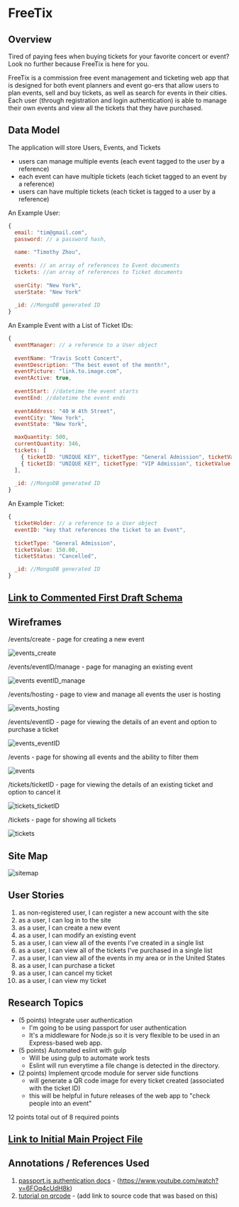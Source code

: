 # FreeTix

## Overview

Tired of paying fees when buying tickets for your favorite concert or event? Look no further because FreeTix is here for you.

FreeTix is a commission free event management and ticketing web app that is designed for both event planners and event go-ers that allow users to plan events, sell and buy tickets, as well as search for events in their cities. Each user (through registration and login authentication) is able to manage their own events and view all the tickets that they have purchased.


## Data Model

The application will store Users, Events, and Tickets

* users can manage multiple events (each event tagged to the user by a reference)
* each event can have multiple tickets (each ticket tagged to an event by a reference)
* users can have multiple tickets (each ticket is tagged to a user by a reference)

An Example User:

```javascript
{
  email: "tim@gmail.com",
  password: // a password hash,
  
  name: "Timothy Zhou",
  
  events: // an array of references to Event documents
  tickets: //an array of references to Ticket documents
  
  userCity: "New York",
  userState: "New York"
  
  _id: //MongoDB generated ID
}
```

An Example Event with a List of Ticket IDs:

```javascript
{
  eventManager: // a reference to a User object
  
  eventName: "Travis Scott Concert",
  eventDescription: "The best event of the month!",
  eventPicture: "link.to.image.com",
  eventActive: true,
  
  eventStart: //datetime the event starts
  eventEnd: //datetime the event ends
  
  eventAddress: "40 W 4th Street",
  eventCity: "New York",
  eventState: "New York",

  maxQuantity: 500,
  currentQuantity: 346,
  tickets: [
    { ticketID: "UNIQUE KEY", ticketType: "General Admission", ticketValue: 150.00},
    { ticketID: "UNIQUE KEY", ticketType: "VIP Admission", ticketValue: 350.00},
  ],
  
  _id: //MongoDB generated ID
}
```

An Example Ticket:

```javascript
{
  ticketHolder: // a reference to a User object
  eventID: "key that references the ticket to an Event",
  
  ticketType: "General Admission",
  ticketValue: 150.00,
  ticketStatus: "Cancelled",

  _id: //MongoDB generated ID
}
```

## [Link to Commented First Draft Schema](db.js) 

## Wireframes

/events/create - page for creating a new event

![events_create](documentation/events-create.PNG)

/events/eventID/manage - page for managing an existing event

![events eventID_manage](documentation/events-manage.PNG)

/events/hosting - page to view and manage all events the user is hosting

![events_hosting](documentation/events-hosting.PNG)

/events/eventID - page for viewing the details of an event and option to purchase a ticket

![events_eventID](documentation/events-eventID.PNG)

/events - page for showing all events and the ability to filter them

![events](documentation/events.PNG)

/tickets/ticketID - page for viewing the details of an existing ticket and option to cancel it

![tickets_ticketID](documentation/tickets-ticketID.PNG)

/tickets - page for showing all tickets

![tickets](documentation/tickets.PNG)

## Site Map

![sitemap](documentation/sitemap.PNG)

## User Stories

1. as non-registered user, I can register a new account with the site
2. as a user, I can log in to the site
3. as a user, I can create a new event
4. as a user, I can modify an existing event
5. as a user, I can view all of the events I've created in a single list
6. as a user, I can view all of the tickets I've purchased in a single list
7. as a user, I can view all of the events in my area or in the United States
8. as a user, I can purchase a ticket
9. as a user, I can cancel my ticket
10. as a user, I can view my ticket

## Research Topics

* (5 points) Integrate user authentication
    * I'm going to be using passport for user authentication
    * It's a middleware for Node.js so it is very flexible to be used in an Express-based web app.
* (5 points) Automated eslint with gulp
    * Will be using gulp to automate work tests
    * Eslint will run everytime a file change is detected in the directory.
* (2 points) Implement qrcode module for server side functions
    * will generate a QR code image for every ticket created (associated with the ticket ID)
    * this will be helpful in future releases of the web app to "check people into an event"

12 points total out of 8 required points

## [Link to Initial Main Project File](app.js) 

## Annotations / References Used

1. [passport.js authentication docs](http://passportjs.org/docs) - (https://www.youtube.com/watch?v=6FOq4cUdH8k)
2. [tutorial on qrcode](http://thecodebarbarian.com/creating-qr-codes-with-node-js.html) - (add link to source code that was based on this)


